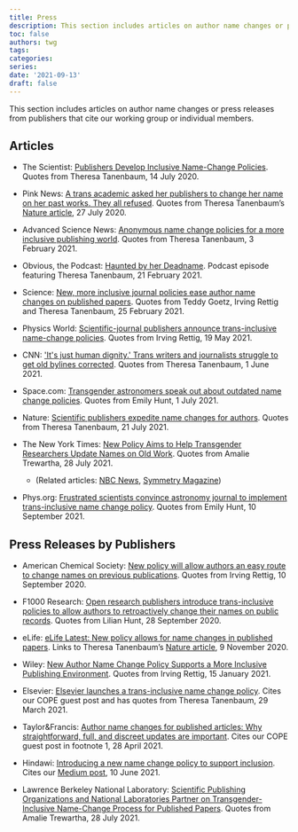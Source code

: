 ```yaml
---
title: Press
description: This section includes articles on author name changes or press releases from publishers that cite our working group or individual members.
toc: false
authors: twg
tags:
categories:
series:
date: '2021-09-13'
draft: false
---
```


This section includes articles on author name changes or press releases from publishers that cite our working group or individual members.

<!--more-->

## Articles

- The Scientist: [Publishers Develop Inclusive Name-Change Policies](https://www.the-scientist.com/news-opinion/publishers-develop-inclusive-name-change-policies-67740). Quotes from Theresa Tanenbaum, 14 July 2020.

- Pink News: [A trans academic asked her publishers to change her name on her past works. They all refused](https://www.pinknews.co.uk/2020/07/27/deadnamed-transgender-research-theresa-jean-tanenbaum-nature-journal/). Quotes from Theresa Tanenbaum’s [Nature article](https://www.nature.com/articles/d41586-020-02145-3), 27 July 2020.

- Advanced Science News: [Anonymous name change policies for a more inclusive publishing world](https://www.advancedsciencenews.com/anonymous-name-change-policies-for-a-more-inclusive-publishing-world/). Quotes from Theresa Tanenbaum, 3 February 2021.

- Obvious, the Podcast: [Haunted by her Deadname](https://anchor.fm/obvious-the-podcast/episodes/1-4-Haunted-by-her-Deadname-eqlest/a-a4mkbu7). Podcast episode featuring Theresa Tanenbaum, 21 February 2021.

- Science: [New, more inclusive journal policies ease author name changes on published papers](https://www.sciencemag.org/careers/2021/02/new-more-inclusive-journal-policies-ease-author-name-changes-published-papers). Quotes from Teddy Goetz, Irving Rettig and Theresa Tanenbaum, 25 February 2021.

- Physics World: [Scientific-journal publishers announce trans-inclusive name-change policies](https://physicsworld.com/a/scientific-journal-publishers-announce-trans-inclusive-name-change-policies/). Quotes from Irving Rettig, 19 May 2021.

- CNN: ['It's just human dignity.' Trans writers and journalists struggle to get old bylines corrected](https://amp.cnn.com/cnn/2021/06/01/media/removing-deadnames-trans-writers/index.html). Quotes from Theresa Tanenbaum, 1 June 2021.

- Space.com: [Transgender astronomers speak out about outdated name change policies](https://www.space.com/transgender-astronomers-name-update-scientific-journals). Quotes from Emily Hunt, 1 July 2021.

- Nature: [Scientific publishers expedite name changes for authors](https://doi.org/10.1038/d41586-021-02014-7). Quotes from Theresa Tanenbaum, 21 July 2021.

- The New York Times: [New Policy Aims to Help Transgender Researchers Update Names on Old Work](https://www.nytimes.com/2021/07/28/science/published-research-name-change-transgender.html). Quotes from Amalie Trewartha, 28 July 2021.
  - (Related articles: [NBC News](https://www.nbcnews.com/nbc-out/out-news/new-effort-will-help-trans-researchers-update-names-published-works-rcna1529), [Symmetry Magazine](https://www.symmetrymagazine.org/article/changing-a-name-without-forfeiting-credit))

- Phys.org: [Frustrated scientists convince astronomy journal to implement trans-inclusive name change policy](https://phys.org/news/2021-09-frustrated-scientists-convince-astronomy-journal.html). Quotes from Emily Hunt, 10 September 2021.


## Press Releases by Publishers

- American Chemical Society: [New policy will allow authors an easy route to change names on previous publications](https://www.acs.org/content/acs/en/pressroom/newsreleases/2020/september/new-policy-will-allow-authors-easy-route-to-change-names-on-previous-publications.html). Quotes from Irving Rettig, 10 September 2020.

- F1000 Research: [Open research publishers introduce trans-inclusive policies to allow authors to retroactively change their names on public records](https://blog.f1000.com/2020/09/28/open-research-publishers-introduce-trans-inclusive-polices-to-allow-authors-to-retroactively-change-their-names-on-public-records/). Quotes from Lilian Hunt, 28 September 2020.

- eLife: [eLife Latest: New policy allows for name changes in published papers](https://elifesciences.org/inside-elife/066f1e3e/elife-latest-new-policy-allows-for-name-changes-in-published-papers). Links to Theresa Tanenbaum’s [Nature article](https://www.nature.com/articles/d41586-020-02145-3), 9 November 2020.

- Wiley: [New Author Name Change Policy Supports a More Inclusive Publishing Environment](https://www.wiley.com/network/the-wiley-network/new-author-name-change-policy-supports-a-more-inclusive-publishing-environment). Quotes from Irving Rettig, 15 January 2021.

- Elsevier: [Elsevier launches a trans-inclusive name change policy](https://www.elsevier.com/about/press-releases/corporate/elsevier-launches-a-trans-inclusive-name-change-policy). Cites our COPE guest post and has quotes from Theresa Tanenbaum, 29 March 2021.

- Taylor&Francis: [Author name changes for published articles: Why straightforward, full, and discreet updates are important](https://authorservices.taylorandfrancis.com/author-name-changes-for-published-articles/). Cites our COPE guest post in footnote 1, 28 April 2021.

- Hindawi: [Introducing a new name change policy to support inclusion](https://www.hindawi.com/post/introducing-new-name-change-policy-support-inclusion/). Cites our [Medium post](https://tesstanenbaum.medium.com/towards-a-trans-inclusive-publishing-landscape-893339b9868d), 10 June 2021.

- Lawrence Berkeley National Laboratory: [Scientific Publishing Organizations and National Laboratories Partner on Transgender-Inclusive Name-Change Process for Published Papers](https://newscenter.lbl.gov/2021/07/28/transgender-inclusive-name-change-process-for-published-papers/). Quotes from Amalie Trewartha, 28 July 2021.